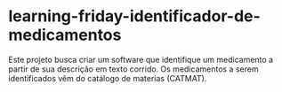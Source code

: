 # learning-friday-identificador-de-medicamentos
Este projeto busca criar um software que identifique um medicamento a partir de sua descrição em texto corrido. Os medicamentos a serem identificados vêm do catálogo de materias (CATMAT).
